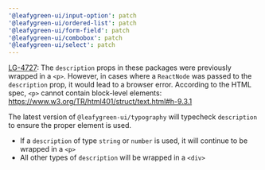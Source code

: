 ```yaml
---
'@leafygreen-ui/input-option': patch
'@leafygreen-ui/ordered-list': patch
'@leafygreen-ui/form-field': patch
'@leafygreen-ui/combobox': patch
'@leafygreen-ui/select': patch
---
```


[LG-4727](https://jira.mongodb.org/browse/LG-4727): The `description` props in these packages were previously wrapped in a `<p>`. However, in cases where a `ReactNode` was passed to the `description` prop, it would lead to a browser error. According to the HTML spec, `<p>` cannot contain block-level elements: https://www.w3.org/TR/html401/struct/text.html#h-9.3.1

The latest version of `@leafygreen-ui/typography` will typecheck `description` to ensure the proper element is used.
- If a `description` of type `string` or `number` is used, it will continue to be wrapped in a `<p>`
- All other types of `description` will be wrapped in a `<div>`
